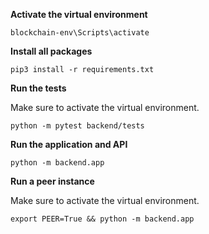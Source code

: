 **Activate the virtual environment**

```
blockchain-env\Scripts\activate
```

**Install all packages**

```
pip3 install -r requirements.txt
```


**Run the tests**

Make sure to activate the virtual environment.

```
python -m pytest backend/tests
```

**Run the application and API**

```
python -m backend.app
```

**Run a peer instance**

Make sure to activate the virtual environment.

```
export PEER=True && python -m backend.app
```